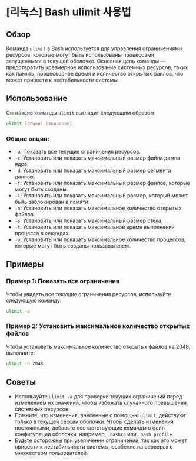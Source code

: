 # [리눅스] Bash ulimit 사용법

## Обзор
Команда `ulimit` в Bash используется для управления ограничениями ресурсов, которые могут быть использованы процессами, запущенными в текущей оболочке. Основная цель команды — предотвратить чрезмерное использование системных ресурсов, таких как память, процессорное время и количество открытых файлов, что может привести к нестабильности системы.

## Использование
Синтаксис команды `ulimit` выглядит следующим образом:

```bash
ulimit [опции] [значение]
```

### Общие опции:
- `-a`: Показать все текущие ограничения ресурсов.
- `-c`: Установить или показать максимальный размер файла дампа ядра.
- `-d`: Установить или показать максимальный размер сегмента данных.
- `-f`: Установить или показать максимальный размер файлов, которые могут быть созданы.
- `-l`: Установить или показать максимальный размер, который может быть заблокирован в памяти.
- `-n`: Установить или показать максимальное количество открытых файлов.
- `-s`: Установить или показать максимальный размер стека.
- `-t`: Установить или показать максимальное время выполнения процесса в секундах.
- `-u`: Установить или показать максимальное количество процессов, которые могут быть созданы пользователем.

## Примеры
### Пример 1: Показать все ограничения
Чтобы увидеть все текущие ограничения ресурсов, используйте следующую команду:

```bash
ulimit -a
```

### Пример 2: Установить максимальное количество открытых файлов
Чтобы установить максимальное количество открытых файлов на 2048, выполните:

```bash
ulimit -n 2048
```

## Советы
- Используйте `ulimit -a` для проверки текущих ограничений перед изменением их значений, чтобы избежать случайного превышения системных ресурсов.
- Помните, что изменения, внесенные с помощью `ulimit`, действуют только в текущей сессии оболочки. Чтобы сделать изменения постоянными, добавьте соответствующие команды в файл конфигурации оболочки, например, `.bashrc` или `.bash_profile`.
- Будьте осторожны при увеличении ограничений, так как это может привести к нестабильности системы, особенно на серверах с множеством пользователей.